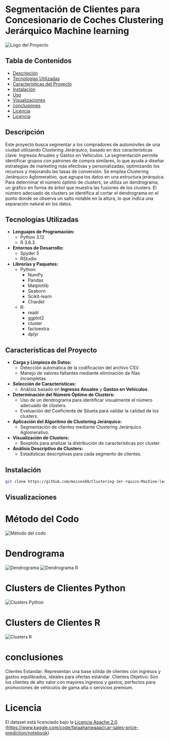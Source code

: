 # Segmentación de Clientes para Concesionario de Coches Clustering Jerárquico Machine learning

![Logo del Proyecto](assets/logo.png)

## Tabla de Contenidos
- [Descripción](#descripción)
- [Tecnologías Utilizadas](#tecnologías-utilizadas)
- [Características del Proyecto](#características-del-proyecto)
- [Instalación](#instalación)
- [Uso](#uso)
- [Visualizaciones](#visualizaciones)
- [conclusiones](#conclusiones)
- [Licencia](#licencia)
- [Licencia](#licencia)

## Descripción

Este proyecto busca segmentar a los compradores de automóviles de una ciudad utilizando Clustering Jerárquico, basado en dos características clave: Ingresos Anuales y Gastos en Vehículos. La segmentación permite identificar grupos con patrones de compra similares, lo que ayuda a diseñar estrategias de marketing más efectivas y personalizadas, optimizando los recursos y mejorando las tasas de conversión.
Se emplea Clustering Jerárquico Aglomerativo, que agrupa los datos en una estructura jerárquica. Para determinar el número óptimo de clusters, se utiliza un dendrograma, un gráfico en forma de árbol que muestra las fusiones de los clusters. El número adecuado de clusters se identifica al cortar el dendrograma en el punto donde se observa un salto notable en la altura, lo que indica una separación natural en los datos.  
## Tecnologías Utilizadas

- **Lenguajes de Programación:**
  - Python 3.12
  - R 3.6.3
- **Entornos de Desarrollo:**
  - Spyder 5
  - RStudio
- **Librerías y Paquetes:**
  - Python:
    - NumPy
    - Pandas
    - Matplotlib
    - Seaborn
    - Scikit-learn
    - Chardet
  - R:
    - readr
    - ggplot2
    - cluster
    - factoextra
    - dplyr

## Características del Proyecto

- **Carga y Limpieza de Datos:**
  - Detección automática de la codificación del archivo CSV.
  - Manejo de valores faltantes mediante eliminación de filas incompletas.
- **Selección de Características:**
  - Análisis basado en **Ingresos Anuales** y **Gastos en Vehículos**.
- **Determinación del Número Óptimo de Clusters:**
  - Uso de un dendrograma para identificar visualmente el número adecuado de clusters.
  - Evaluación del Coeficiente de Silueta para validar la calidad de los clusters.
- **Aplicación del Algoritmo de Clustering Jerárquico:**
  - Segmentación de clientes mediante Clustering Jerárquico Aglomerativo.
- **Visualización de Clusters:**
  - Boxplots para analizar la distribución de características por cluster.
- **Análisis Descriptivo de Clusters:**
  - Estadísticas descriptivas para cada segmento de clientes.

## Instalación
```bash
git clone https://github.com/moises60/Clustering-Jer-rquico-Machine-learning.git
```
## Visualizaciones
# Método del Codo
![Método del codo](assets/Método_del_codo.png)

# Dendrograma
![Dendrograma](assets/Dendrograma.png)
![Dendrograma R](assets/DendrogramaR.png)

# Clusters de Clientes Python
![Clusters Python](assets/Clusters.png)

# Clusters de Clientes R
![Clusters R](assets/ClustersR.png)

# conclusiones 
Clientes Estandar: Representan una base sólida de clientes con ingresos y gastos equilibrados, ideales para ofertas estándar.
Clientes Objetivo: Son los clientes de alto valor con mayores ingresos y gastos, perfectos para promociones de vehículos de gama alta o servicios premium.

# Licencia
El dataset está licenciado bajo la [Licencia Apache 2.0](LICENSE).
(https://www.kaggle.com/code/faraahanwaaar/car-sales-price-prediction/notebook)
